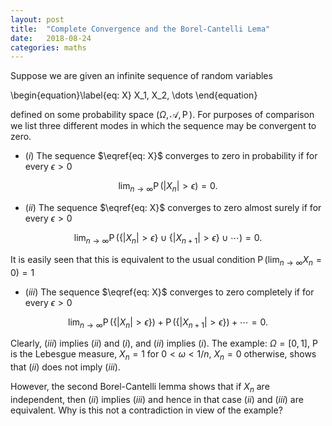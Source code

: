 ```yaml
---
layout: post
title:  "Complete Convergence and the Borel-Cantelli Lema"
date:   2018-08-24
categories: maths
---
```


Suppose we are given an infinite sequence of random variables

\begin{equation}\label{eq: X}
X_1, X_2, \dots
\end{equation}

defined on some probability space $(\Omega, \mathcal A, \operatorname P)$. For purposes of comparison we list three different modes in which the sequence may be convergent to zero.

* $(i)$ The sequence $\eqref{eq: X}$ converges to zero in probability if for every $\epsilon>0$  

$$
\begin{equation*}
  \lim_{n\rightarrow \infty} \operatorname P(|X_n|>\epsilon) = 0.
\end{equation*}
$$

* $(ii)$ The sequence $\eqref{eq: X}$ converges to zero almost surely if for every $\epsilon>0$  

$$
\begin{equation*}
  \lim_{n\rightarrow \infty} \operatorname P(\{|X_n|> \epsilon\} \cup \{|X_{n+1}|> \epsilon\} \cup \cdots) = 0.
\end{equation*}
$$  

It is easily seen that this is equivalent to the usual condition $\operatorname P(\lim_{n\rightarrow\infty} X_n = 0)=1$

* $(iii)$ The sequence $\eqref{eq: X}$ converges to zero completely if for every $\epsilon>0$  

$$
\begin{equation*}
  \lim_{n\rightarrow \infty} \operatorname P(\{|X_n|> \epsilon\}) + \operatorname P(\{|X_{n+1}|> \epsilon\}) + \cdots = 0.
\end{equation*}
$$

Clearly, $(iii)$ implies $(ii)$ and $(i)$, and $(ii)$ implies $(i)$. The example: $\Omega = [0,1]$, $\operatorname P$ is the Lebesgue measure, $X_n = 1$ for $0<\omega < 1/n$, $X_n=0$ otherwise, shows that $(ii)$ does not imply $(iii)$.

However, the second Borel-Cantelli lemma shows that if $X_n$ are independent, then $(ii)$ implies $(iii)$ and hence in that case $(ii)$ and $(iii)$ are equivalent. Why is this not a contradiction in view of the example?
